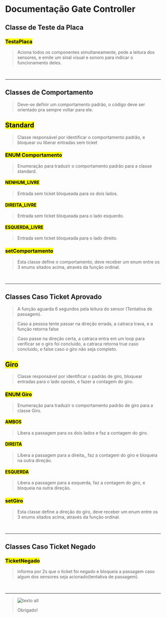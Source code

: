 # Documentação Gate Controller 



## Classe de Teste da Placa
 

### <mark>**TestaPlaca**</mark>


> Aciona todos os componentes simultaneamente, pede a leitura dos sensores, e emite um sinal visual e sonoro para indicar o funcionamento deles.

&nbsp;
*** 


## Classes de Comportamento



>Deve-se definir um comportamento padrão, o código deve ser orientado pra sempre voltar para ele.


<!-- &nbsp; -->




## <mark> **Standard** </mark> 
> Classe responsável por identificar o comportamento padrão, e bloquear ou liberar entradas sem ticket

<!-- &nbsp; -->

### <mark> **ENUM Comportamento** </mark> 
> Enumeração para traduzir o comportamento padrão para a classe standard.
#### <mark> **NENHUM_LIVRE** </mark> 
> Entrada sem ticket bloqueada para os dois lados.
#### <mark> **DIREITA_LIVRE** </mark> 
> Entrada sem ticket bloqueada para o lado esquerdo.
#### <mark> **ESQUERDA_LIVRE** </mark> 
> Entrada sem ticket bloqueada para o lado direito.

### <mark> **setComportamento** </mark> 
> Esta classe define o comportamento, deve receber um enum entre os 3 enums sitados acima, através da função ordinal.



&nbsp;
***

## Classes Caso Ticket Aprovado
>A função aguarda 6 segundos pela leitura do sensor (Tentativa de passagem).

> Caso a pessoa tente passar na direção errada, a catraca trava, e a função retorna false

> Caso passe na direção certa, a catraca entra em um loop para verificar se o giro foi concluido, a catraca retorna true caso concluido, e false caso o giro não seja completo.
  


## <mark> **Giro** </mark> 
> Classe responsável por identificar o padrão de giro, bloquear entradas para o lado oposto, e fazer a contagem do giro.

<!-- &nbsp; -->


### <mark> **ENUM Giro** </mark> 
> Enumeração para traduzir o comportamento padrão de giro para a classe Giro.

#### <mark> **AMBOS** </mark> 
> Libera a passagem para os dois lados e faz a contagem do giro. 

#### <mark> **DIREITA** </mark> 
> Libera a passagem para a direita,, faz a contagem do giro e bloqueia na outra direção.

#### <mark> **ESQUERDA** </mark> 
> Libera a passagem para a esquerda, faz a contagem do giro, e bloqueia na outra direção.

### <mark> **setGiro** </mark> 
> Esta classe define a direção do giro, deve receber um enum entre os 3 enums sitados acima, através da função ordinal.

&nbsp;

***

## Classes Caso Ticket Negado
### <mark> **TicketNegado** </mark> 
> informa por 2s que o ticket foi negado e bloqueia a passagem caso algum dos sensores seja acionado(tentativa de passagem). 

&nbsp;
***



> ![texto alt](https://media.giphy.com/media/tIeCLkB8geYtW/giphy.gif)
> 
> Obrigado!